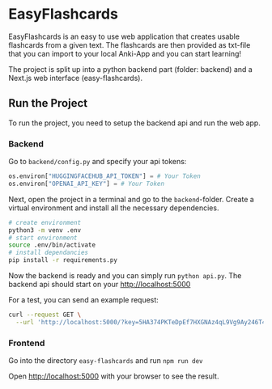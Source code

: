 # EasyFlashcards

EasyFlashcards is an easy to use web application that creates usable flashcards from a given text. The flashcards are then provided as txt-file that you can import to your local Anki-App and you can start learning!

The project is split up into a python backend part (folder: backend) and a Next.js web interface (easy-flashcards).

## Run the Project

To run the project, you need to setup the backend api and run the web app.

### Backend

Go to ``backend/config.py`` and specify your api tokens:

```python
os.environ["HUGGINGFACEHUB_API_TOKEN"] = # Your Token
os.environ["OPENAI_API_KEY"] = # Your Token
```

Next, open the project in a terminal and go to the ``backend``-folder. 
Create a virtual environment and install all the necessary dependencies.

```bash
# create environment
python3 -m venv .env
# start environment
source .env/bin/activate
# install dependancies
pip install -r requirements.py
```

Now the backend is ready and you can simply run ``python api.py``. The backend api should start on your [http://localhost:5000](http://localhost:5000)

For a test, you can send an example request:

```bash
curl --request GET \
  --url 'http://localhost:5000/?key=5HA374PKTeDpEf7HXGNAz4qL9Vg9Ay246T4r25qY&text=A%20flashcard%20or%20flash%20card%20(also%20known%20as%20an%20index%20card)%20is%20a%20card%20bearing%20information%20on%20both%20sides%2C%20which%20is%20intended%20to%20be%20used%20as%20an%20aid%20in%20memorization.'
```

### Frontend

Go into the directory ``easy-flashcards`` and run ```npm run dev```

Open [http://localhost:5000](http://localhost:5000) with your browser to see the result.

